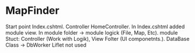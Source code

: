 # MapFinder
Start point Index.cshtml.
Controller HomeController.
In Index.cshtml added module view.
In module folder -> module logick (File, Map, Etc).
module Stuct: Controller (Work with Logik), View Folter (UI componetnts.).
DataBase Class -> DbWorker
Liflet not used
